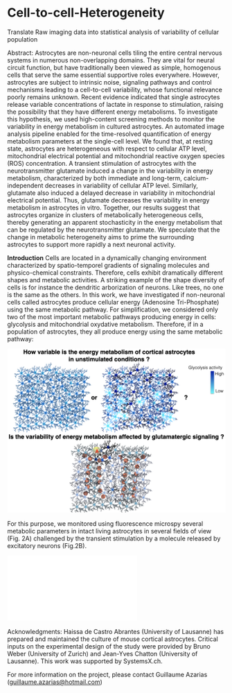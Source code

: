 # Cell-to-cell-Heterogeneity
 Translate Raw imaging data into statistical analysis of variability of cellular population

Abstract:
Astrocytes are non-neuronal cells tiling the entire central nervous systems in numerous non-overlapping domains. They are vital for neural circuit function, but have traditionally been viewed as simple, homogenous cells that serve the same essential supportive roles everywhere. However, astrocytes are subject to intrinsic noise, signaling pathways and control mechanisms leading to a cell-to-cell variability, whose functional relevance poorly remains unknown. Recent evidence indicated that single astrocytes release variable concentrations of lactate in response to stimulation, raising the possibility that they have different energy metabolisms.
To investigate this hypothesis, we used high-content screening methods to monitor the variability in energy metabolism in cultured astrocytes. An automated image analysis pipeline enabled for the time-resolved quantification of energy metabolism parameters at the single-cell level. We found that, at resting state, astrocytes are heterogeneous with respect to cellular ATP level, mitochondrial electrical potential and mitochondrial reactive oxygen species (ROS) concentration. A transient stimulation of astrocytes with the neurotransmitter glutamate induced a change in the variability in energy metabolism, characterized by both immediate and long-term, calcium-independent decreases in variability of cellular ATP level. Similarly, glutamate also induced a delayed decrease in variability in mitochondrial electrical potential. Thus, glutamate decreases the variability in energy metabolism in astrocytes in vitro.
Together, our results suggest that astrocytes organize in clusters of metabolically heterogeneous cells, thereby generating an apparent stochasticity in the energy metabolism that can be regulated by the neurotransmitter glutamate. We speculate that the change in metabolic heterogeneity aims to prime the surrounding astrocytes to support more rapidly a next neuronal activity.

**Introduction**
Cells are located in a dynamically changing environment characterized by spatio-temporel gradients of signaling molecules and physico-chemical constraints. Therefore, cells exhibit dramatically different shapes and metabolic activities. A striking example of the shape diversity of cells is for instance the dendritic arborization of neurons. Like trees, no one is the same as the others.
In this work, we have investigated if non-neuronal cells called astrocytes produce cellular energy (Adenosine Tri-Phosphate) using the same metabolic pathway. For simplification, we considered only two of the most important metabolic pathways producing energy in cells: glycolysis and mitochondrial oxydative metabolism. Therefore, if in a population of astrocytes, they all produce energy using the same metabolic pathway:

![Fig. 1](Figure_1.jpeg)

For this purpose, we monitored using fluorescence microspy several metabolic parameters in intact living astrocytes in several fields of view (Fig. 2A) challenged by the transient stimulation by a molecule released by excitatory neurons (Fig.2B).

![Fig. 2](Figure_2.pdf)

Acknowledgments: Haissa de Castro Abrantes (University of Lausanne) has prepared and maintained the culture of mouse cortical astrocytes. Critical inputs on the experimental design of the study were provided by Bruno Weber (University of Zurich) and Jean-Yves Chatton (University of Lausanne). This work was supported by SystemsX.ch.

For more information on the project, please contact Guillaume Azarias (guillaume.azarias@hotmail.com)
